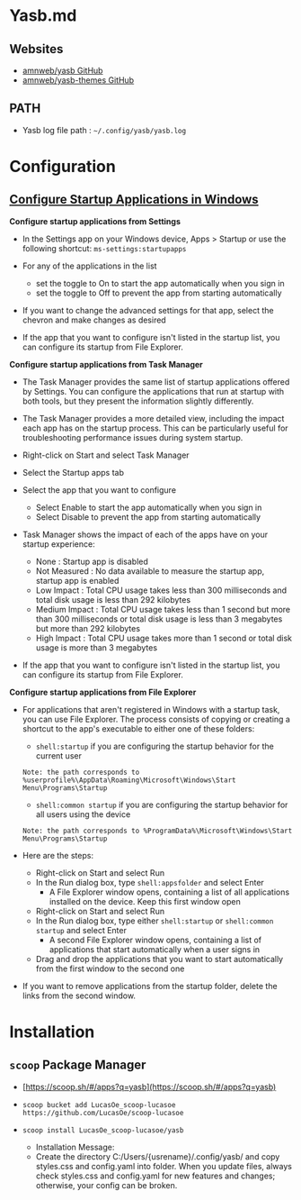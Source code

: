 # Yasb.md

## Websites

* [amnweb/yasb GitHub](https://github.com/amnweb/yasb)
* [amnweb/yasb-themes GitHub](https://github.com/amnweb/yasb-themes)

## PATH

* Yasb log file path : `~/.config/yasb/yasb.log`

# Configuration

## [Configure Startup Applications in Windows](https://support.microsoft.com/en-us/windows/configure-startup-applications-in-windows-115a420a-0bff-4a6f-90e0-1934c844e473)

**Configure startup applications from Settings**

* In the Settings app  on your Windows device, Apps > Startup or use the following shortcut: `ms-settings:startupapps`

* For any of the applications in the list
  * set the toggle to On to start the app automatically when you sign in
  * set the toggle to Off to prevent the app from starting automatically

* If you want to change the advanced settings for that app, select the chevron  and make changes as desired

* If the app that you want to configure isn't listed in the startup list, you can configure its startup from File Explorer.

**Configure startup applications from Task Manager**

* The Task Manager provides the same list of startup applications offered by Settings. You can configure the applications that run at startup with both tools, but they present the information slightly differently.

* The Task Manager provides a more detailed view, including the impact each app has on the startup process. This can be particularly useful for troubleshooting performance issues during system startup.

* Right-click on Start  and select Task Manager

* Select the Startup apps tab

* Select the app that you want to configure
  * Select Enable to start the app automatically when you sign in
  * Select Disable to prevent the app from starting automatically

* Task Manager shows the impact of each of the apps have on your startup experience:
  * None : Startup app is disabled
  * Not Measured : No data available to measure the startup app, startup app is enabled
  * Low Impact : Total CPU usage takes less than 300 milliseconds and total disk usage is less than 292 kilobytes
  * Medium Impact : Total CPU usage takes less than 1 second but more than 300 milliseconds or total disk usage is less than 3 megabytes but more than 292 kilobytes
  * High Impact : Total CPU usage takes more than 1 second or total disk usage is more than 3 megabytes

* If the app that you want to configure isn't listed in the startup list, you can configure its startup from File Explorer.

**Configure startup applications from File Explorer**

* For applications that aren't registered in Windows with a startup task, you can use File Explorer. The process consists of copying or creating a shortcut to the app's executable to either one of these folders:

  * `shell:startup` if you are configuring the startup behavior for the current user
  ```
  Note: the path corresponds to %userprofile%\AppData\Roaming\Microsoft\Windows\Start Menu\Programs\Startup
  ```
  * `shell:common startup` if you are configuring the startup behavior for all users using the device
  ```
  Note: the path corresponds to %ProgramData%\Microsoft\Windows\Start Menu\Programs\Startup
  ```

* Here are the steps:

  * Right-click on Start  and select Run
  * In the Run dialog box, type `shell:appsfolder` and select Enter
    * A File Explorer window opens, containing a list of all applications installed on the device. Keep this first window open
  * Right-click on Start  and select Run
  * In the Run dialog box, type either `shell:startup` or `shell:common startup` and select Enter
    * A second File Explorer window opens, containing a list of applications that start automatically when a user signs in
  * Drag and drop the applications that you want to start automatically from the first window to the second one

* If you want to remove applications from the startup folder, delete the links from the second window.

# Installation

## `scoop` Package Manager

* [https://scoop.sh/#/apps?q=yasb](https://scoop.sh/#/apps?q=yasb)

* `scoop bucket add LucasOe_scoop-lucasoe https://github.com/LucasOe/scoop-lucasoe`

* `scoop install LucasOe_scoop-lucasoe/yasb`
  * Installation Message:
  * Create the directory C:/Users/{usrename}/.config/yasb/ and copy styles.css and config.yaml into folder. When you update files, always check styles.css and config.yaml for new features and changes; otherwise, your config can be broken.

